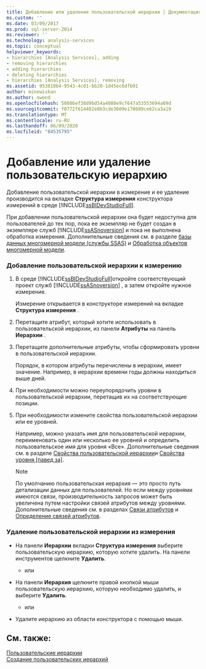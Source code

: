 ```yaml
---
title: Добавление или удаление пользовательской иерархии | Документация Майкрософт
ms.custom: ''
ms.date: 03/09/2017
ms.prod: sql-server-2014
ms.reviewer: ''
ms.technology: analysis-services
ms.topic: conceptual
helpviewer_keywords:
- hierarchies [Analysis Services], adding
- removing hierarchies
- adding hierarchies
- deleting hierarchies
- hierarchies [Analysis Services], removing
ms.assetid: 953818b4-9543-4c01-bb20-1d45ec6dfb91
author: minewiskan
ms.author: owend
ms.openlocfilehash: 50086ef38d9bd54a4088e9cf647a53553694a09d
ms.sourcegitcommit: f0772f614482e0b3cde3609e178689ce62ca3a19
ms.translationtype: MT
ms.contentlocale: ru-RU
ms.lasthandoff: 06/09/2020
ms.locfileid: "84535795"
---
```

# <a name="add-or-delete-a-user-defined-hierarchy"></a>Добавление или удаление пользовательскую иерархию
  Добавление пользовательской иерархии в измерение и ее удаление производится на вкладке **Структура измерения** конструктора измерений в среде [!INCLUDE[ssBIDevStudioFull](../../includes/ssbidevstudiofull-md.md)].  
  
 При добавлении пользовательской иерархии она будет недоступна для пользователей до тех пор, пока ее экземпляр не будет создан в экземпляре служб [!INCLUDE[ssASnoversion](../../includes/ssasnoversion-md.md)] и пока не выполнена обработка измерения. Дополнительные сведения см. в разделе [базы данных многомерной модели &#40;службы SSAS&#41;](multidimensional-model-databases-ssas.md) и [Обработка объектов многомерной модели](processing-a-multidimensional-model-analysis-services.md).  
  
### <a name="to-add-a-user-defined-hierarchy-to-a-dimension"></a>Добавление пользовательской иерархии к измерению  
  
1.  В среде [!INCLUDE[ssBIDevStudioFull](../../includes/ssbidevstudiofull-md.md)]откройте соответствующий проект служб [!INCLUDE[ssASnoversion](../../includes/ssasnoversion-md.md)] , а затем откройте нужное измерение.  
  
     Измерение открывается в конструкторе измерений на вкладке **Структура измерения** .  
  
2.  Перетащите атрибут, который хотите использовать в пользовательской иерархии, из панели **Атрибуты** на панель **Иерархии** .  
  
3.  Перетащите дополнительные атрибуты, чтобы сформировать уровни в пользовательской иерархии.  
  
     Порядок, в котором атрибуты перечислены в иерархии, имеет значение. Например, в иерархии времени годы должны находиться выше дней.  
  
4.  При необходимости можно переупорядочить уровни в пользовательской иерархии, перетащив их на соответствующие позиции.  
  
5.  При необходимости измените свойства пользовательской иерархии или ее уровней.  
  
     Например, можно указать имя для пользовательской иерархии, переименовать один или несколько ее уровней и определить пользовательское имя для уровня «Все». Дополнительные сведения см. в разделе [Свойства пользовательской иерархии](../multidimensional-models-olap-logical-dimension-objects/user-hierarchies-properties.md)и [Свойства уровня &#91;павед за&#93;](../multidimensional-models-olap-logical-dimension-objects/user-hierarchies-level-properties.md).  
  
    > [!NOTE]  
    >  По умолчанию пользовательская иерархия — это просто путь детализации данных для пользователей. Но если между уровнями имеются связи, производительность запросов может быть увеличена путем настройки связей атрибутов между уровнями. Дополнительные сведения см. в разделах [Связи атрибутов](../multidimensional-models-olap-logical-dimension-objects/attribute-relationships.md) и [Определение связей атрибутов](attribute-relationships-define.md).  
  
### <a name="to-remove-a-user-defined-hierarchy-from-a-dimension"></a>Удаление пользовательской иерархии из измерения  
  
-   На панели **Иерархии** вкладки **Структура измерения** выберите пользовательскую иерархию, которую хотите удалить. На панели инструментов щелкните **Удалить**.  
  
     - или  
  
-   На панели **Иерархия** щелкните правой кнопкой мыши пользовательскую иерархию, которую необходимо удалить, и выберите **Удалить**.  
  
     - или  
  
-   Удалите иерархию из области конструктора с помощью мыши.  
  
## <a name="see-also"></a>См. также:  
 [Пользовательские иерархии](../multidimensional-models-olap-logical-dimension-objects/user-hierarchies.md)   
 [Создание пользовательских иерархий](user-defined-hierarchies-create.md)  
  
  
